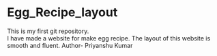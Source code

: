 # Egg_Recipe_layout
This is my first git repository.<br>
I have made a website for make egg recipe.
The layout of this website is smooth and fluent.
Author- Priyanshu Kumar

